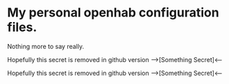 # My personal openhab configuration files.
Nothing more to say really.


Hopefully this secret is removed in github version -->[Something Secret]<--


Hopefully this secret is removed in github version -->[Something Secret]<--

